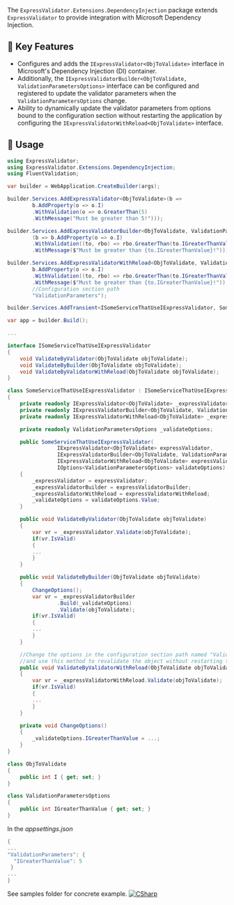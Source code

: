 ﻿The `ExpressValidator.Extensions.DependencyInjection` package extends `ExpressValidator` to provide integration with Microsoft Dependency Injection.

## 🔑 Key Features

- Configures and adds the `IExpressValidator<ObjToValidate>` interface in Microsoft's Dependency Injection (DI) container.
- Additionally, the `IExpressValidatorBuilder<ObjToValidate, ValidationParametersOptions>` interface can be configured and registered to update the validator parameters when the `ValidationParametersOptions` change.
- Ability to dynamically update the validator parameters from options bound to the configuration section without restarting the application by configuring the `IExpressValidatorWithReload<ObjToValidate>` interface.

## 🚀 Usage

```csharp
using ExpressValidator;
using ExpressValidator.Extensions.DependencyInjection;
using FluentValidation;

var builder = WebApplication.CreateBuilder(args);

builder.Services.AddExpressValidator<ObjToValidate>(b => 
        b.AddProperty(o => o.I)
	    .WithValidation(o => o.GreaterThan(5)
	    .WithMessage("Must be greater than 5!")));

builder.Services.AddExpressValidatorBuilder<ObjToValidate, ValidationParametersOptions>
		(b => b.AddProperty(o => o.I)
		.WithValidation((to, rbo) => rbo.GreaterThan(to.IGreaterThanValue)
		.WithMessage($"Must be greater than {to.IGreaterThanValue}!")));

builder.Services.AddExpressValidatorWithReload<ObjToValidate, ValidationParametersOptions>(b =>
		b.AddProperty(o => o.I)
		.WithValidation((to, rbo) => rbo.GreaterThan(to.IGreaterThanValue)
		.WithMessage($"Must be greater than {to.IGreaterThanValue}!")),
		//Configuration section path
		"ValidationParameters");

builder.Services.AddTransient<ISomeServiceThatUseIExpressValidator, SomeServiceThatUseIExpressValidator>();

var app = builder.Build();

...

interface ISomeServiceThatUseIExpressValidator
{
	void ValidateByValidator(ObjToValidate objToValidate);
	void ValidateByBuilder(ObjToValidate objToValidate);
	void ValidateByValidatorWithReload(ObjToValidate objToValidate);
}

class SomeServiceThatUseIExpressValidator : ISomeServiceThatUseIExpressValidator
{
	private readonly IExpressValidator<ObjToValidate> _expressValidator;
	private readonly IExpressValidatorBuilder<ObjToValidate, ValidationParametersOptions> _expressValidatorBuilder;
	private readonly IExpressValidatorWithReload<ObjToValidate> _expressValidatorWithReload;

	private readonly ValidationParametersOptions _validateOptions;

	public SomeServiceThatUseIExpressValidator(
				IExpressValidator<ObjToValidate> expressValidator,
				IExpressValidatorBuilder<ObjToValidate, ValidationParametersOptions> expressValidatorBuilder, 
				IExpressValidatorWithReload<ObjToValidate> expressValidatorWithReload
				IOptions<ValidationParametersOptions> validateOptions)
	{
		_expressValidator = expressValidator;
		_expressValidatorBuilder = expressValidatorBuilder;
		_expressValidatorWithReload = expressValidatorWithReload;
		_validateOptions = validateOptions.Value; 
	}

	public void ValidateByValidator(ObjToValidate objToValidate)
	{
		var vr = _expressValidator.Validate(objToValidate);
		if(vr.IsValid)
		{
		...
		}
	}

	public void ValidateByBuilder(ObjToValidate objToValidate)
	{
		ChangeOptions();
		var vr = _expressValidatorBuilder
				.Build(_validateOptions)
				.Validate(objToValidate);
		if(vr.IsValid)
		{
		...
		}						
	}

	//Change the options in the configuration section path named "ValidationParameters" 
	//and use this method to revalidate the object without restarting the application.
	public void ValidateByValidatorWithReload(ObjToValidate objToValidate)
	{
		var vr = _expressValidatorWithReload.Validate(objToValidate);
		if(vr.IsValid)
		{
		...
		}
	}

	private void ChangeOptions()
	{
		_validateOptions.IGreaterThanValue = ...;
	}
}

class ObjToValidate
{
	public int I { get; set; }
}

class ValidationParametersOptions
{
	public int IGreaterThanValue { get; set; }
}
```

In the *appsettings.json*

```csharp
{
...
"ValidationParameters": {
  "IGreaterThanValue": 5
 }
...
}
```


See samples folder for concrete example. [![CSharp](https://img.shields.io/badge/C%23-code-blue.svg)](../../samples/ExpressValidator.Extensions.DependencyInjection.Sample)
